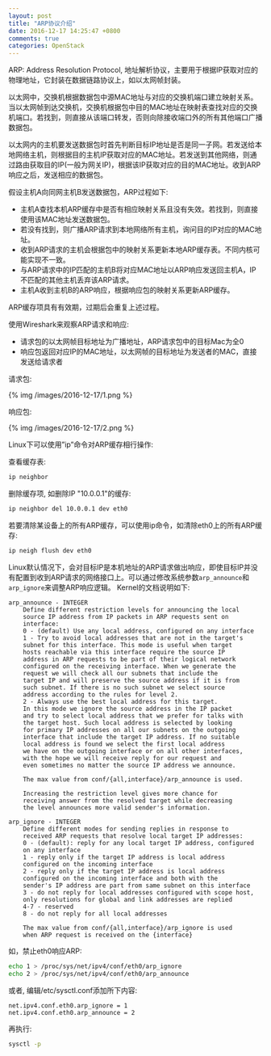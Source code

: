```yaml
---
layout: post
title: "ARP协议介绍"
date: 2016-12-17 14:25:47 +0800
comments: true
categories: OpenStack
---
```

ARP: Address Resolution Protocol, 地址解析协议，主要用于根据IP获取对应的物理地址，它封装在数据链路协议上，如以太网帧封装。

以太网中，交换机根据数据包中源MAC地址与对应的交换机端口建立映射关系。当以太网帧到达交换机，交换机根据包中目的MAC地址在映射表查找对应的交换机端口。若找到，则直接从该端口转发，否则向除接收端口外的所有其他端口广播数据包。

以太网内的主机要发送数据包时首先判断目标IP地址是否是同一子网。若发送给本地网络主机，则根据目的主机IP获取对应的MAC地址。若发送到其他网络，则通过路由获取目的IP(一般为网关IP)，根据该IP获取对应的目的MAC地址。收到ARP响应之后，发送相应的数据包。

<!--more-->

假设主机A向同网主机B发送数据包，ARP过程如下:

* 主机A查找本机ARP缓存中是否有相应映射关系且没有失效。若找到，则直接使用该MAC地址发送数据包。
* 若没有找到，则广播ARP请求到本地网络所有主机，询问目的IP对应的MAC地址。
* 收到ARP请求的主机会根据包中的映射关系更新本地ARP缓存表。不同内核可能实现不一致。
* 与ARP请求中的IP匹配的主机B将对应MAC地址以ARP响应发送回主机A，IP不匹配的其他主机丢弃该ARP请求。
* 主机A收到主机B的ARP响应，根据响应包的映射关系更新ARP缓存。

ARP缓存项具有有效期，过期后会重复上述过程。

使用Wireshark来观察ARP请求和响应:

* 请求包的以太网帧目标地址为广播地址，ARP请求包中的目标Mac为全0
* 响应包返回对应IP的MAC地址，以太网帧的目标地址为发送者的MAC，直接发送给请求者

请求包:

{% img /images/2016-12-17/1.png %}

响应包:

{% img /images/2016-12-17/2.png %}

Linux下可以使用”ip”命令对ARP缓存相行操作:

查看缓存表:
```bash
ip neighbor
```
删除缓存项, 如删除IP "10.0.0.1"的缓存:
```bash
ip neighbor del 10.0.0.1 dev eth0
```

若要清除某设备上的所有ARP缓存，可以使用ip命令，如清除eth0上的所有ARP缓存:
```bash
ip neigh flush dev eth0
```

Linux默认情况下，会对目标IP是本机地址的ARP请求做出响应，即使目标IP并没有配置到收到ARP请求的网络接口上。可以通过修改系统参数`arp_announce`和`arp_ignore`来调整ARP响应逻辑。
Kernel的文档说明如下:
```plain
arp_announce - INTEGER
    Define different restriction levels for announcing the local
    source IP address from IP packets in ARP requests sent on
    interface:
    0 - (default) Use any local address, configured on any interface
    1 - Try to avoid local addresses that are not in the target's
    subnet for this interface. This mode is useful when target
    hosts reachable via this interface require the source IP
    address in ARP requests to be part of their logical network
    configured on the receiving interface. When we generate the
    request we will check all our subnets that include the
    target IP and will preserve the source address if it is from
    such subnet. If there is no such subnet we select source
    address according to the rules for level 2.
    2 - Always use the best local address for this target.
    In this mode we ignore the source address in the IP packet
    and try to select local address that we prefer for talks with
    the target host. Such local address is selected by looking
    for primary IP addresses on all our subnets on the outgoing
    interface that include the target IP address. If no suitable
    local address is found we select the first local address
    we have on the outgoing interface or on all other interfaces,
    with the hope we will receive reply for our request and
    even sometimes no matter the source IP address we announce.

    The max value from conf/{all,interface}/arp_announce is used.

    Increasing the restriction level gives more chance for
    receiving answer from the resolved target while decreasing
    the level announces more valid sender's information.

arp_ignore - INTEGER
    Define different modes for sending replies in response to
    received ARP requests that resolve local target IP addresses:
    0 - (default): reply for any local target IP address, configured
    on any interface
    1 - reply only if the target IP address is local address
    configured on the incoming interface
    2 - reply only if the target IP address is local address
    configured on the incoming interface and both with the
    sender's IP address are part from same subnet on this interface
    3 - do not reply for local addresses configured with scope host,
    only resolutions for global and link addresses are replied
    4-7 - reserved
    8 - do not reply for all local addresses

    The max value from conf/{all,interface}/arp_ignore is used
    when ARP request is received on the {interface}
```
如，禁止eth0响应ARP:
```bash
echo 1 > /proc/sys/net/ipv4/conf/eth0/arp_ignore
echo 2 > /proc/sys/net/ipv4/conf/eth0/arp_announce
```
或者, 编辑/etc/sysctl.conf添加所下内容:
```plain
net.ipv4.conf.eth0.arp_ignore = 1
net.ipv4.conf.eth0.arp_announce = 2
```
再执行:
```bash
sysctl -p
```
